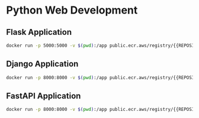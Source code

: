 # Python Web Development

## Flask Application
```bash
docker run -p 5000:5000 -v $(pwd):/app public.ecr.aws/registry/{{REPOSITORY_NAME}}:latest python app.py
```

## Django Application
```bash
docker run -p 8000:8000 -v $(pwd):/app public.ecr.aws/registry/{{REPOSITORY_NAME}}:latest python manage.py runserver 0.0.0.0:8000
```

## FastAPI Application
```bash
docker run -p 8000:8000 -v $(pwd):/app public.ecr.aws/registry/{{REPOSITORY_NAME}}:latest uvicorn main:app --host 0.0.0.0 --port 8000
```
